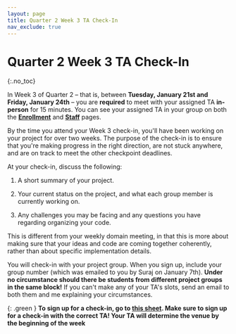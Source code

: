 ```yaml
---
layout: page
title: Quarter 2 Week 3 TA Check-In
nav_exclude: true
---
```


# Quarter 2 Week 3 TA Check-In
{:.no_toc}

In Week 3 of Quarter 2 – that is, between **Tuesday, January 21st and Friday, January 24th** – you are **required** to meet with your assigned TA **in-person** for 15 minutes. You can see your assigned TA in your group on both the [**Enrollment**](https://dsc-capstone.org/enrollment) and [**Staff**](https://dsc-capstone.org/2024-25/staff) pages.

By the time you attend your Week 3 check-in, you'll have been working on your project for over two weeks. The purpose of the check-in is to ensure that you're making progress in the right direction, are not stuck anywhere, and are on track to meet the other checkpoint deadlines.

At your check-in, discuss the following:

1. A short summary of your project.

2. Your current status on the project, and what each group member is currently working on.

3. Any challenges you may be facing and any questions you have regarding organizing your code.

This is different from your weekly domain meeting, in that this is more about making sure that your ideas and code are coming together coherently, rather than about specific implementation details.

You will check-in with your project group. When you sign up, include your group number (which was emailed to you by Suraj on January 7th). **Under no circumstance should there be students from different project groups in the same block!** If you can't make any of your TA's slots, send an email to both them and me explaining your circumstances.

{: .green }
**To sign up for a check-in, go to [this sheet](https://docs.google.com/spreadsheets/d/1jYvdblK5UAGpBkGIZ0pm_T2qsVxuvnq9LN0n8i3pJLg/edit?usp=sharing). Make sure to sign up for a check-in with the correct TA! Your TA will determine the venue by the beginning of the week**
